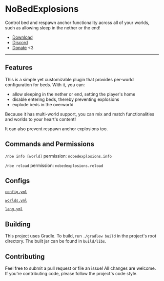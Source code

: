 # NoBedExplosions
Control bed and respawn anchor functionality across all of your worlds, such as
allowing sleep in the nether or the end!

* [Download](https://modrinth.com/plugin/nobedexplosions)
* [Discord](https://thbn.me/discord)
* [Donate](https://github.com/sponsors/TehBrian) <3

---

## Features
This is a simple yet customizable plugin that provides per-world configuration
for beds. With it, you can:

- allow sleeping in the nether or end, setting the player's home
- disable entering beds, thereby preventing explosions
- explode beds in the overworld

Because it has multi-world support, you can mix and match functionalities and
worlds to your heart's content!

It can also prevent respawn anchor explosions too.

## Commands and Permissions
`/nbe info [world]` permission: `nobedexplosions.info`

`/nbe reload` permission: `nobedexplosions.reload`

## Configs
[`config.yml`](https://github.com/TehBrian/NoBedExplosions/blob/main/src/main/resources/config.yml)

[`worlds.yml`](https://github.com/TehBrian/NoBedExplosions/blob/main/src/main/resources/worlds.yml)

[`lang.yml`](https://github.com/TehBrian/NoBedExplosions/blob/main/src/main/resources/lang.yml)

## Building
This project uses Gradle. To build, run `./gradlew build` in the project's root
directory. The built jar can be found in `build/libs`.

## Contributing
Feel free to submit a pull request or file an issue! All changes are welcome. If
you're contributing code, please follow the project's code style.
